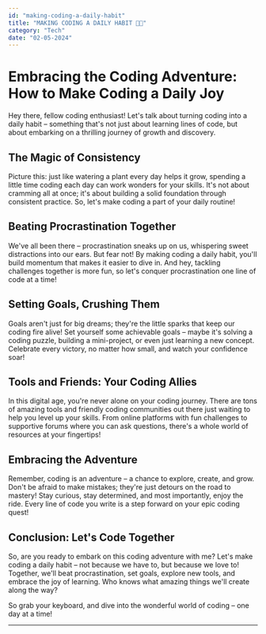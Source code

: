 ```yaml
---
id: "making-coding-a-daily-habit"
title: "MAKING CODING A DAILY HABIT 👩‍💻"
category: "Tech"
date: "02-05-2024"
---
```


# Embracing the Coding Adventure: How to Make Coding a Daily Joy

Hey there, fellow coding enthusiast! Let's talk about turning coding into a daily habit – something that's not just about learning lines of code, but about embarking on a thrilling journey of growth and discovery.

## The Magic of Consistency

Picture this: just like watering a plant every day helps it grow, spending a little time coding each day can work wonders for your skills. It's not about cramming all at once; it's about building a solid foundation through consistent practice. So, let's make coding a part of your daily routine!

## Beating Procrastination Together

We've all been there – procrastination sneaks up on us, whispering sweet distractions into our ears. But fear not! By making coding a daily habit, you'll build momentum that makes it easier to dive in. And hey, tackling challenges together is more fun, so let's conquer procrastination one line of code at a time!

## Setting Goals, Crushing Them

Goals aren't just for big dreams; they're the little sparks that keep our coding fire alive! Set yourself some achievable goals – maybe it's solving a coding puzzle, building a mini-project, or even just learning a new concept. Celebrate every victory, no matter how small, and watch your confidence soar!

## Tools and Friends: Your Coding Allies

In this digital age, you're never alone on your coding journey. There are tons of amazing tools and friendly coding communities out there just waiting to help you level up your skills. From online platforms with fun challenges to supportive forums where you can ask questions, there's a whole world of resources at your fingertips!

## Embracing the Adventure

Remember, coding is an adventure – a chance to explore, create, and grow. Don't be afraid to make mistakes; they're just detours on the road to mastery! Stay curious, stay determined, and most importantly, enjoy the ride. Every line of code you write is a step forward on your epic coding quest!

## Conclusion: Let's Code Together

So, are you ready to embark on this coding adventure with me? Let's make coding a daily habit – not because we have to, but because we love to! Together, we'll beat procrastination, set goals, explore new tools, and embrace the joy of learning. Who knows what amazing things we'll create along the way?

So grab your keyboard, and dive into the wonderful world of coding – one day at a time!

---
